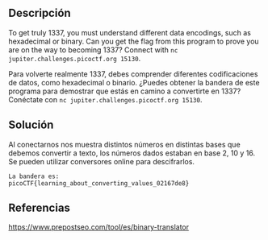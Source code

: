 ## Descripción
To get truly 1337, you must understand different data encodings, such as hexadecimal or binary. Can you get the flag from this program to prove you are on the way to becoming 1337? Connect with `nc jupiter.challenges.picoctf.org 15130`.

Para volverte realmente 1337, debes comprender diferentes codificaciones de datos, como hexadecimal o binario. ¿Puedes obtener la bandera de este programa para demostrar que estás en camino a convertirte en 1337? Conéctate con `nc jupiter.challenges.picoctf.org 15130`.
## Solución
Al conectarnos nos muestra distintos números en distintas bases que debemos convertir a texto, los números dados estaban en base 2, 10 y 16. Se pueden utilizar conversores online para descifrarlos.
```
La bandera es:
picoCTF{learning_about_converting_values_02167de8}
```
## Referencias
https://www.prepostseo.com/tool/es/binary-translator